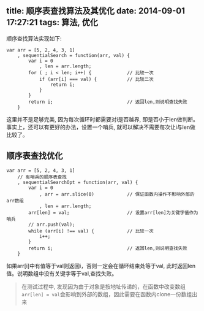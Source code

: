 title: 顺序表查找算法及其优化
date: 2014-09-01 17:27:21
tags: 算法, 优化
---
顺序查找算法实现如下:

    var arr = [5, 2, 4, 3, 1]
        , sequentialSearch = function(arr, val) {
            var i = 0
                , len = arr.length;
            for ( ; i < len; i++) {             // 比较一次
                if (arr[i] === val) {           // 比较二次
                    return i;
                }
            }
            return i;                           // 返回len,则说明查找失败
        }

这里并不是足够完美, 因为每次循环时都需要对i是否越界, 即是否小于len做判断。事实上，还可以有更好的办法，设置一个哨兵, 就可以解决不需要每次让i与len做比较了。
## 顺序表查找优化
    var arr = [5, 2, 4, 3, 1]
        // 有哨兵的顺序表查找
        , sequentialSearchOpt = function(arr, val) {
            var i = 0
                , arr = arr.slice(0)            // 保证函数内操作不影响外部的arr数组 
                , len = arr.length;
            arr[len] = val;                     // 设置arr[len]为关键字值作为哨兵
            // arr.push(val);
            while (arr[i] !== val) {            // 比较一次
                i++;
            }
            return i;                           // 返回len,则说明查找失败
        }

如果arr[i]中有值等于val则返回i，否则一定会在循环结束处等于val, 此时返回len值。说明数组中没有关键字等于val,查找失败。

> 在测试过程中, 发现因为由于对象是按地址传递的，在函数中改变数组`arr[len] = val`会影响到外部的数组，因此需要在函数内clone一份数组出来
